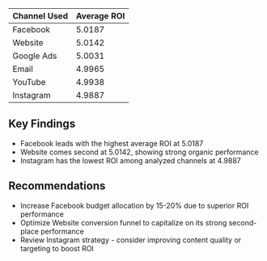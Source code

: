 | Channel Used | Average ROI |
|--------------|-------------|
| Facebook     | 5.0187      |
| Website      | 5.0142      |
| Google Ads   | 5.0031      |
| Email        | 4.9965      |
| YouTube      | 4.9938      |
| Instagram    | 4.9887      |


## Key Findings

- Facebook leads with the highest average ROI at 5.0187
- Website comes second at 5.0142, showing strong organic performance
- Instagram has the lowest ROI among analyzed channels at 4.9887

## Recommendations

- Increase Facebook budget allocation by 15-20% due to superior ROI performance
- Optimize Website conversion funnel to capitalize on its strong second-place performance
- Review Instagram strategy - consider improving content quality or targeting to boost ROI
